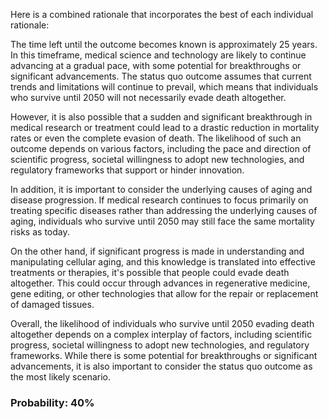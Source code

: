 Here is a combined rationale that incorporates the best of each individual rationale:

The time left until the outcome becomes known is approximately 25 years. In this timeframe, medical science and technology are likely to continue advancing at a gradual pace, with some potential for breakthroughs or significant advancements. The status quo outcome assumes that current trends and limitations will continue to prevail, which means that individuals who survive until 2050 will not necessarily evade death altogether.

However, it is also possible that a sudden and significant breakthrough in medical research or treatment could lead to a drastic reduction in mortality rates or even the complete evasion of death. The likelihood of such an outcome depends on various factors, including the pace and direction of scientific progress, societal willingness to adopt new technologies, and regulatory frameworks that support or hinder innovation.

In addition, it is important to consider the underlying causes of aging and disease progression. If medical research continues to focus primarily on treating specific diseases rather than addressing the underlying causes of aging, individuals who survive until 2050 may still face the same mortality risks as today.

On the other hand, if significant progress is made in understanding and manipulating cellular aging, and this knowledge is translated into effective treatments or therapies, it's possible that people could evade death altogether. This could occur through advances in regenerative medicine, gene editing, or other technologies that allow for the repair or replacement of damaged tissues.

Overall, the likelihood of individuals who survive until 2050 evading death altogether depends on a complex interplay of factors, including scientific progress, societal willingness to adopt new technologies, and regulatory frameworks. While there is some potential for breakthroughs or significant advancements, it is also important to consider the status quo outcome as the most likely scenario.

### Probability: 40%